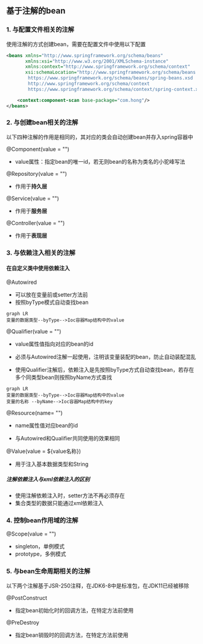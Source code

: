 ## 基于注解的bean

### 1. 与配置文件相关的注解

使用注解的方式创建bean，需要在配置文件中使用以下配置

````xml
<beans xmlns="http://www.springframework.org/schema/beans"
       xmlns:xsi="http://www.w3.org/2001/XMLSchema-instance"
       xmlns:context="http://www.springframework.org/schema/context"
       xsi:schemaLocation="http://www.springframework.org/schema/beans
        https://www.springframework.org/schema/beans/spring-beans.xsd
        http://www.springframework.org/schema/context
        https://www.springframework.org/schema/context/spring-context.xsd">

    <context:component-scan base-package="com.hong"/>
</beans>
````

### 2. 与创建bean相关的注解

以下四种注解的作用是相同的，其对应的类会自动创建bean并存入spring容器中

@Component(value = "")

- value属性：指定bean的唯一id，若无则bean的名称为类名的小驼峰写法

@Repository(value = "")

- 作用于**持久层**

@Service(value = "")

- 作用于**服务层**

@Controller(value = "")

- 作用于**表现层**

### 3. 与依赖注入相关的注解

#### 在自定义类中使用依赖注入

@Autowired

- 可以放在变量前或setter方法前
- 按照byType模式自动查找bean

```mermaid
graph LR
变量的数据类型--byType-->Ioc容器Map结构中的value
```

@Qualifier(value = "")

- value属性值指向对应的bean的id

- 必须与Autowired注解一起使用，注明该变量装配的bean，防止自动装配混乱

- 使用Qualifier注解后，依赖注入是先按照byType方式自动查找bean，若存在多个同类型bean则按照byName方式查找

```mermaid
graph LR
变量的数据类型--byType-->Ioc容器Map结构中的value
变量的名称 --byName-->Ioc容器Map结构中的key
```

@Resource(name= "")

- name属性值对应bean的id

- 与Autowired和Qualifier共同使用的效果相同

@Value(value = ${value名称})

- 用于注入基本数据类型和String

##### 注解依赖注入与xml依赖注入的区别

- 使用注解依赖注入时，setter方法不再必须存在
- 集合类型的数据只能通过xml依赖注入

### 4. 控制bean作用域的注解

@Scope(value = "")

- singleton，单例模式
- prototype，多例模式

### 5. 与bean生命周期相关的注解

以下两个注解基于JSR-250注释，在JDK6-8中是标准包，在JDK11已经被移除

@PostConstruct

- 指定bean初始化时的回调方法，在特定方法前使用

@PreDestroy

- 指定bean销毁时的回调方法，在特定方法前使用

